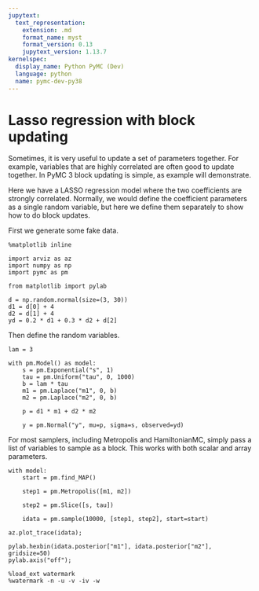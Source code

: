 ```yaml
---
jupytext:
  text_representation:
    extension: .md
    format_name: myst
    format_version: 0.13
    jupytext_version: 1.13.7
kernelspec:
  display_name: Python PyMC (Dev)
  language: python
  name: pymc-dev-py38
---
```


# Lasso regression with block updating

Sometimes, it is very useful to update a set of parameters together. For example, variables that are highly correlated are often good to update together. In PyMC 3 block updating is simple, as example will demonstrate.

Here we have a LASSO regression model where the two coefficients are strongly correlated. Normally, we would define the coefficient parameters as a single random variable, but here we define them separately to show how to do block updates.

First we generate some fake data.

```{code-cell} ipython3
%matplotlib inline

import arviz as az
import numpy as np
import pymc as pm

from matplotlib import pylab

d = np.random.normal(size=(3, 30))
d1 = d[0] + 4
d2 = d[1] + 4
yd = 0.2 * d1 + 0.3 * d2 + d[2]
```

Then define the random variables.

```{code-cell} ipython3
lam = 3

with pm.Model() as model:
    s = pm.Exponential("s", 1)
    tau = pm.Uniform("tau", 0, 1000)
    b = lam * tau
    m1 = pm.Laplace("m1", 0, b)
    m2 = pm.Laplace("m2", 0, b)

    p = d1 * m1 + d2 * m2

    y = pm.Normal("y", mu=p, sigma=s, observed=yd)
```

For most samplers, including Metropolis and HamiltonianMC, simply pass a list of variables to sample as a block. This works with both scalar and array parameters.

```{code-cell} ipython3
with model:
    start = pm.find_MAP()

    step1 = pm.Metropolis([m1, m2])

    step2 = pm.Slice([s, tau])

    idata = pm.sample(10000, [step1, step2], start=start)
```

```{code-cell} ipython3
az.plot_trace(idata);
```

```{code-cell} ipython3
pylab.hexbin(idata.posterior["m1"], idata.posterior["m2"], gridsize=50)
pylab.axis("off");
```

```{code-cell} ipython3
%load_ext watermark
%watermark -n -u -v -iv -w
```
